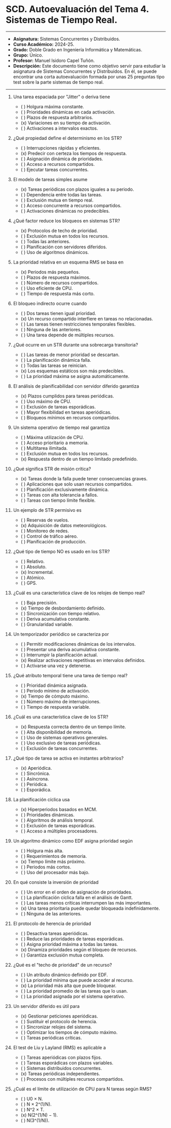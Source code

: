 <br>

# SCD. Autoevaluación del Tema 4. Sistemas de Tiempo Real.

***

- **Asignatura:** Sistemas Concurrentes y Distribuidos.
- **Curso Académico:** 2024-25.
- **Grado:** Doble Grado en Ingeniería Informática y Matemáticas.
- **Grupo:** Único.
- **Profesor:** Manuel Isidoro Capel Tuñón.
- **Descripción:** Este documento tiene como objetivo servir para estudiar la asignatura de Sistemas Concurrentes y Distribuidos. En él, se puede encontrar una corta autoevaluación formada por unas 25 preguntas tipo test sobre la parte sistemas de tiempo real.
***
 
1. Una tarea espaciada por "Jitter" o deriva tiene
    - ( ) Holgura máxima constante.
    - ( ) Prioridades dinámicas en cada activación.
    - ( ) Plazos de respuesta arbitrarios.
    - (x) Variaciones en su tiempo de activación.
    - ( ) Activaciones a intervalos exactos.

2. ¿Qué propiedad define el determinismo en los STR?
    - ( ) Interrupciones rápidas y eficientes.
    - (x) Predecir con certeza los tiempos de respuesta.
    - ( ) Asignación dinámica de prioridades.
    - ( ) Acceso a recursos compartidos.
    - ( ) Ejecutar tareas concurrentes.
 
3. El modelo de tareas simples asume
    - (x) Tareas periódicas con plazos iguales a su periodo.
    - ( ) Dependencia entre todas las tareas.
    - ( ) Exclusión mutua en tiempo real.
    - ( ) Acceso concurrente a recursos compartidos.
    - ( ) Activaciones dinámicas no predecibles.

4. ¿Qué factor reduce los bloqueos en sistemas STR?
    - (x) Protocolos de techo de prioridad.
    - ( ) Exclusión mutua en todos los recursos.
    - ( ) Todas las anteriores.
    - ( ) Planificación con servidores diferidos.
    - ( ) Uso de algoritmos dinámicos.

5. La prioridad relativa en un esquema RMS se basa en
    - (x) Periodos más pequeños.
    - ( ) Plazos de respuesta máximos.
    - ( ) Número de recursos compartidos.
    - ( ) Uso eficiente de CPU.
    - ( ) Tiempo de respuesta más corto.

6. El bloqueo indirecto ocurre cuando
    - ( ) Dos tareas tienen igual prioridad.
    - (x) Un recurso compartido interfiere en tareas no relacionadas.
    - ( ) Las tareas tienen restricciones temporales flexibles.
    - ( ) Ninguna de las anteriores.
    - ( ) Una tarea depende de múltiples recursos.

7. ¿Qué ocurre en un STR durante una sobrecarga transitoria?
    - ( ) Las tareas de menor prioridad se descartan.
    - ( ) La planificación dinámica falla.
    - ( ) Todas las tareas se reinician.
    - (x) Los esquemas estáticos son más predecibles.
    - ( ) La prioridad máxima se asigna automáticamente.

8. El análisis de planificabilidad con servidor diferido garantiza
    - (x) Plazos cumplidos para tareas periódicas.
    - ( ) Uso máximo de CPU.
    - ( ) Exclusión de tareas esporádicas.
    - ( ) Mayor flexibilidad en tareas aperiódicas.
    - ( ) Bloqueos mínimos en recursos compartidos.

9. Un sistema operativo de tiempo real garantiza
    - ( ) Máxima utilización de CPU.
    - ( ) Acceso prioritario a memoria.
    - ( ) Multitarea ilimitada.
    - ( ) Exclusión mutua en todos los recursos.
    - (x) Respuesta dentro de un tiempo limitado predefinido.

10. ¿Qué significa STR de misión crítica?
    - (x) Tareas donde la falla puede tener consecuencias graves.
    - ( ) Aplicaciones que solo usan recursos compartidos.
    - ( ) Planificación exclusivamente dinámica.
    - ( ) Tareas con alta tolerancia a fallos.
    - ( ) Tareas con tiempo límite flexible.

11. Un ejemplo de STR permisivo es
    - ( ) Reservas de vuelos.
    - (x) Adquisición de datos meteorológicos.
    - ( ) Monitoreo de redes.
    - ( ) Control de tráfico aéreo.
    - ( ) Planificación de producción.

12. ¿Qué tipo de tiempo NO es usado en los STR?
    - ( ) Relativo.
    - ( ) Absoluto.
    - (x) Incremental.
    - ( ) Atómico.
    - ( ) GPS.

13. ¿Cuál es una característica clave de los relojes de tiempo real?
    - ( ) Baja precisión.
    - (x) Tiempo de desbordamiento definido.
    - ( ) Sincronización con tiempo relativo.
    - ( ) Deriva acumulativa constante.
    - ( ) Granularidad variable.

14. Un temporizador periódico se caracteriza por
    - ( ) Permitir modificaciones dinámicas de los intervalos.
    - ( ) Presentar una deriva acumulativa constante.
    - ( ) Interrumpir la planificación actual.
    - (x) Realizar activaciones repetitivas en intervalos definidos.
    - ( ) Activarse una vez y detenerse.

15. ¿Qué atributo temporal tiene una tarea de tiempo real?
    - ( ) Prioridad dinámica asignada.
    - ( ) Periodo mínimo de activación.
    - (x) Tiempo de cómputo máximo.
    - ( ) Número máximo de interrupciones.
    - ( ) Tiempo de respuesta variable.

16. ¿Cuál es una característica clave de los STR?
    - (x) Respuesta correcta dentro de un tiempo límite.
    - ( ) Alta disponibilidad de memoria.
    - ( ) Uso de sistemas operativos generales.
    - ( ) Uso exclusivo de tareas periódicas.
    - ( ) Exclusión de tareas concurrentes.

17. ¿Qué tipo de tarea se activa en instantes arbitrarios?
    - (x) Aperiódica.
    - ( ) Sincrónica.
    - ( ) Asíncrona.
    - ( ) Periódica.
    - ( ) Esporádica.

18. La planificación cíclica usa
    - (x) Hiperperiodos basados en MCM.
    - ( ) Prioridades dinámicas.
    - ( ) Algoritmos de análisis temporal.
    - ( ) Exclusión de tareas esporádicas.
    - ( ) Acceso a múltiples procesadores.

19. Un algoritmo dinámico como EDF asigna prioridad según
    - ( ) Holgura más alta.
    - ( ) Requerimientos de memoria.
    - (x) Tiempo límite más próximo.
    - ( ) Periodos más cortos.
    - ( ) Uso del procesador más bajo.

20. En qué consiste la inversión de prioridad
    - ( ) Un error en el orden de asignación de prioridades.
    - ( ) La planificación cíclica falla en el análisis de Gantt.
    - ( ) Las tareas menos críticas interrumpen las más importantes.
    - (x) Una tarea prioritaria puede quedar bloqueada indefinidamente.
    - ( ) Ninguna de las anteriores.

21. El protocolo de herencia de prioridad
    - ( ) Desactiva tareas aperiódicas.
    - ( ) Reduce las prioridades de tareas esporádicas.
    - ( ) Asigna prioridad máxima a todas las tareas.
    - (x) Dinamiza prioridades según el bloqueo de recursos.
    - ( ) Garantiza exclusión mutua completa.

22. ¿Qué es el "techo de prioridad" de un recurso?
    - ( ) Un atributo dinámico definido por EDF.
    - ( ) La prioridad mínima que puede acceder al recurso.
    - (x) La prioridad más alta que puede bloquear.
    - ( ) La prioridad promedio de las tareas que lo usan.
    - ( ) La prioridad asignada por el sistema operativo.

23. Un servidor diferido es útil para
    - (x) Gestionar peticiones aperiódicas.
    - ( ) Sustituir el protocolo de herencia.
    - ( ) Sincronizar relojes del sistema.
    - ( ) Optimizar los tiempos de cómputo máximo.
    - ( ) Tareas periódicas críticas.

24. El test de Liu y Layland (RMS) es aplicable a
    - ( ) Tareas aperiódicas con plazos fijos.
    - ( ) Tareas esporádicas con plazos variables.
    - ( ) Sistemas distribuidos concurrentes.
    - (x) Tareas periódicas independientes.
    - ( ) Procesos con múltiples recursos compartidos.

25. ¿Cuál es el límite de utilización de CPU para N tareas según RMS?
    - ( ) U0 × N.
    - ( ) N × 2^(1/N).
    - ( ) N^2 × T.
    - (x) N(2^(1/N) − 1).
    - ( ) N(3^(1/N)).
